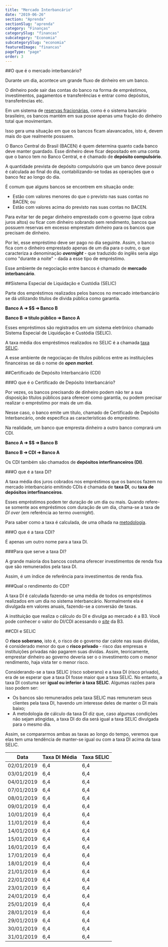```yaml
---
title: "Mercado Interbancário"
date: "2019-06-26"
section: "Aprenda"
sectionSlug: "aprenda"
category: "Finanças"
categorySlug: "financas"
subcategory: "Economia"
subcategorySlug: "economia"
featuredImage: "financas"
pageType: "page"
order: 3
---
```


##O que é o mercado interbancário?

Durante um dia, acontece um grande fluxo de dinheiro em um banco.

O dinheiro pode sair das contas do banco na forma de empréstimos, investimentos, pagamentos e transferências e entrar como depósitos, transferências etc.

Em um sistema de [reservas fracionárias](/financas/economia/sistema-bancario#o-sistema-de-reservas-fracionárias), como é o sistema bancário brasileiro, os bancos mantém em sua posse apenas uma fração do dinheiro total que movimentam.

Isso gera uma situação em que os bancos ficam alavancados, isto é, devem mais do que realmente possuem.

O Banco Central do Brasil (BACEN) é quem determina quanto cada banco deve manter guardado. Esse dinheiro deve ficar depositado em uma conta que o banco tem no Banco Central, e é chamado de **depósito compulsório**.

A quantidade prevista de depósito compulsório que um banco deve possuir é calculada ao final do dia, contabilizando-se todas as operações que o banco fez ao longo do dia.

É comum que alguns bancos se encontrem em situação onde:

- Estão com valores menores do que o previsto nas suas contas no BACEN; ou
- Estão com valores acima do previsto nas suas contas no BACEN.

Para evitar ter de pegar dinheiro emprestado com o governo (que cobra juros altos) ou ficar com dinheiro sobrando sem rendimento, bancos que possuem reservas em excesso emprestam dinheiro para os bancos que precisam de dinheiro.

Por lei, esse empréstimo deve ser pago no dia seguinte. Assim, o banco fica com o dinheiro emprestado apenas de um dia para o outro, o que caracteriza a denominação ***overnight*** - que traduzido do inglês seria algo como "durante a noite" - dada a esse tipo de empréstimo.

Esse ambiente de negociação entre bancos é chamado de **mercado interbancário**.

##Sistema Especial de Liquidação e Custódia (SELIC)

Parte dos empréstimos realizados pelos bancos no mercado interbancário se dá utilizando titulos de dívida pública como garantia.


**Banco A &#x2794; $$ &#x2794; Banco B**

**Banco B &#x2794; título público &#x2794; Banco A**

Esses empréstimos são registrados em um sistema eletrônico chamado Sistema Especial de Liquidação e Custódia (SELIC).

A taxa média dos empréstimos realizados no SELIC é a chamada [taxa SELIC](/financas/economia/taxa-selic).

A esse ambiente de negociaçao de títulos públicos entre as instituições financeiras se dá o nome de ***open market***.

##Certificado de Depósito Interbancário (CDI)

###O que é o Certificado de Depósito Interbancário?

Por vezes, os bancos precisando de dinheiro podem não ter a sua disposíção títulos públicos para oferecer como garantia, ou podem precisar realizar o empréstimo por mais de um dia.

Nesse caso, o banco emite um título, chamado de Certificado de Depósito Interbancário, onde especifica as características do empréstimo.

Na realidade, um banco que empresta dinheiro a outro banco comprará um CDI.

**Banco A &#x2794; $$ &#x2794; Banco B**

**Banco B &#x2794; CDI &#x2794; Banco A**

Os CDI também são chamados de **depósitos interfinanceiros (DI)**.

###O que é a taxa DI?

A taxa média dos juros cobrados nos empréstimos que os bancos fazem no mercado interbancário emitindo CDIs é chamada de **taxa DI**, ou **taxa de depósitos interfinanceiros**.

Esses empréstimos podem ter duração de um dia ou mais. Quando refere-se somente aos empréstimos com duração de um dia, chama-se a taxa de *DI over* (em referência ao termo *overnight*).

Para saber como a taxa é calculada, de uma olhada na [metodologia](http://www.b3.com.br/pt_br/market-data-e-indices/indices/indices-de-segmentos-e-setoriais/metodologia-do-di.htm).

###O que é a taxa CDI?

É apenas um outro nome para a taxa DI.

###Para que serve a taxa DI?

A grande maioria dos bancos costuma oferecer investimentos de renda fixa que são remunerados pela taxa DI.

Assim, é um índice de referência para investimentos de renda fixa.

###Qual o rendimento do CDI?

A taxa DI é calculada fazendo-se uma média de todos os empréstimos realizados em um dia no sistema interbancário. Normalmente ela é divulgada em valores anuais, fazendo-se a conversão de taxas.

A instituição que realiza o cálculo do DI e divulga ao mercado é a B3. Você pode conhecer o valor do DI/CDI acessando o [*site*](http://www.b3.com.br/pt_br/market-data-e-indices/indices/indices-de-segmentos-e-setoriais/serie-historica-do-di.htm) da B3. 

##CDI e SELIC

O **risco soberano**, isto é, o risco de o governo dar calote nas suas dívidas, é considerado menor do que o **risco privado** - risco das empresas e instituições privadas não pagarem suas dívidas. Assim, teoricamente, emprestar dinheiro ao governo deveria ser o o investimento com o menor rendimento, haja vista ter o menor risco.

Considerando-se a taxa SELIC (risco soberano) e a taxa DI (risco privado), era de se esperar que a taxa DI fosse maior que a taxa SELIC. No entanto, a taxa DI costuma ser **igual ou inferior à taxa SELIC**. Algumas razões para isso podem ser:

- Os bancos são remunerados pela taxa SELIC mas remuneram seus clientes pela taxa DI, havendo um interesse deles de manter o DI mais baixo;
- A metodologia de cálculo da taxa DI diz que, caso algumas condições não sejam atingidas, a taxa DI do dia será igual a taxa SELIC divulgada para o mesmo dia.

Assim, se compararmos ambas as taxas ao longo do tempo, veremos que elas tem uma tendência de manter-se igual ou com a taxa DI acima da taxa SELIC.

| Data       | Taxa DI Média | Taxa SELIC |
|------------|---------------|------------|
| 02/01/2019 | 6,4           | 6,4        |
| 03/01/2019 | 6,4           | 6,4        |
| 04/01/2019 | 6,4           | 6,4        |
| 07/01/2019 | 6,4           | 6,4        |
| 08/01/2019 | 6,4           | 6,4        |
| 09/01/2019 | 6,4           | 6,4        |
| 10/01/2019 | 6,4           | 6,4        |
| 11/01/2019 | 6,4           | 6,4        |
| 14/01/2019 | 6,4           | 6,4        |
| 15/01/2019 | 6,4           | 6,4        |
| 16/01/2019 | 6,4           | 6,4        |
| 17/01/2019 | 6,4           | 6,4        |
| 18/01/2019 | 6,4           | 6,4        |
| 21/01/2019 | 6,4           | 6,4        |
| 22/01/2019 | 6,4           | 6,4        |
| 23/01/2019 | 6,4           | 6,4        |
| 24/01/2019 | 6,4           | 6,4        |
| 25/01/2019 | 6,4           | 6,4        |
| 28/01/2019 | 6,4           | 6,4        |
| 29/01/2019 | 6,4           | 6,4        |
| 30/01/2019 | 6,4           | 6,4        |
| 31/01/2019 | 6,4           | 6,4        |

